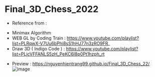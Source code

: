 # Final_3D_Chess_2022
- Reference from : 
+ Minimax Algorithm
+ WEB GL by Coding Train : https://www.youtube.com/playlist?list=PLRqwX-V7Uu6bPhi8sS1hHJ77n3zRO9FR_
+ Draw 3D ( Indigo Code ) : https://www.youtube.com/playlist?list=PLjcVFFANLS5zH_PeKC6I8p0Pt1hzph_rt
- Preview : https://nguyenhientrang99.github.io/Final_3D_Chess_22/
![image](https://user-images.githubusercontent.com/115915656/207036862-8ab82e3a-4649-4950-8de7-e39ccc5045bb.png)

